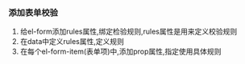 ### 添加表单校验

1. 给el-form添加rules属性,绑定检验规则,rules属性是用来定义校验规则
2. 在data中定义rules属性,定义规则
3. 在每个el-form-item(表单项)中,添加prop属性,指定使用具体规则
